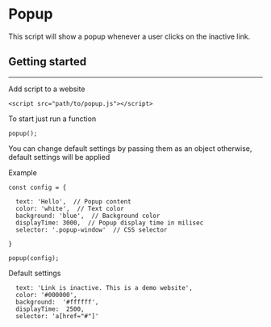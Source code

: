 # Popup

This script will show a popup whenever a user clicks on the inactive link.

## Getting started

---

Add script to a website

```
<script src="path/to/popup.js"></script>
```

To start just run a function

```
popup();
```

You can change default settings by passing them as an object
otherwise, default settings will be applied

Example

```
const config = {

  text: 'Hello',  // Popup content
  color: 'white',  // Text color
  background: 'blue',  // Background color
  displayTime: 3000,  // Popup display time in milisec
  selector: '.popup-window'  // CSS selector

}

popup(config);
```

Default settings

```
  text: 'Link is inactive. This is a demo website',
  color: '#000000',
  background:  '#ffffff',
  displayTime:  2500,
  selector: 'a[href="#"]'
```










